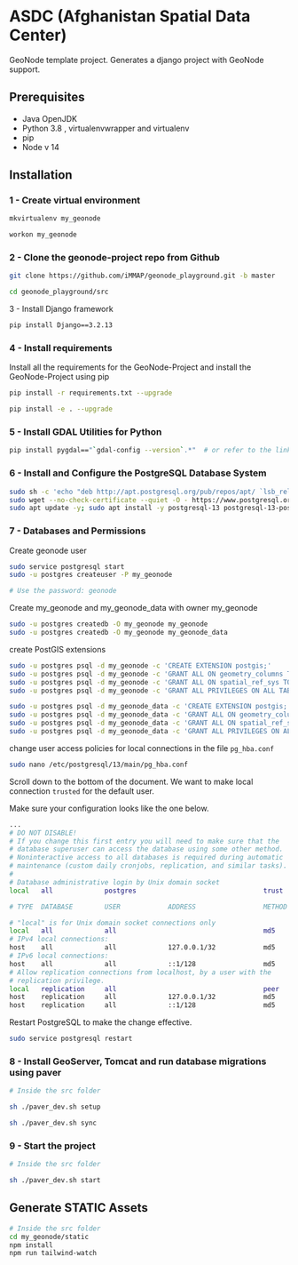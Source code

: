 # ASDC (Afghanistan Spatial Data Center)

GeoNode template project. Generates a django project with GeoNode support.

## Prerequisites

- Java OpenJDK
- Python 3.8 , virtualenvwrapper and virtualenv
- pip
- Node v 14

## Installation

### 1 - Create virtual environment

```bash
mkvirtualenv my_geonode
```

```bash
workon my_geonode
```

### 2 - Clone the geonode-project repo from Github

```bash
git clone https://github.com/iMMAP/geonode_playground.git -b master

cd geonode_playground/src
```

3 - Install Django framework

```bash
pip install Django==3.2.13
```

### 4 - Install requirements

Install all the requirements for the GeoNode-Project and install the GeoNode-Project using pip

```bash
pip install -r requirements.txt --upgrade

pip install -e . --upgrade

```

### 5 - Install GDAL Utilities for Python

```bash
pip install pygdal=="`gdal-config --version`.*"  # or refer to the link <Install GDAL for Development <https://training.geonode.geo-solutions.it/005_dev_workshop/004_devel_env/gdal_install.html>
```

### 6 - Install and Configure the PostgreSQL Database System

```bash
sudo sh -c 'echo "deb http://apt.postgresql.org/pub/repos/apt/ `lsb_release -cs`-pgdg main" >> /etc/apt/sources.list.d/pgdg.list'
sudo wget --no-check-certificate --quiet -O - https://www.postgresql.org/media/keys/ACCC4CF8.asc | sudo apt-key add -
sudo apt update -y; sudo apt install -y postgresql-13 postgresql-13-postgis-3 postgresql-13-postgis-3-scripts postgresql-13 postgresql-client-13
```

### 7 - Databases and Permissions

Create geonode user

```bash
sudo service postgresql start
sudo -u postgres createuser -P my_geonode

# Use the password: geonode
```

Create my_geonode and my_geonode_data with owner my_geonode

```bash
sudo -u postgres createdb -O my_geonode my_geonode
sudo -u postgres createdb -O my_geonode my_geonode_data
```

create PostGIS extensions

```bash
sudo -u postgres psql -d my_geonode -c 'CREATE EXTENSION postgis;'
sudo -u postgres psql -d my_geonode -c 'GRANT ALL ON geometry_columns TO PUBLIC;'
sudo -u postgres psql -d my_geonode -c 'GRANT ALL ON spatial_ref_sys TO PUBLIC;'
sudo -u postgres psql -d my_geonode -c 'GRANT ALL PRIVILEGES ON ALL TABLES IN SCHEMA public TO my_geonode;'

sudo -u postgres psql -d my_geonode_data -c 'CREATE EXTENSION postgis;'
sudo -u postgres psql -d my_geonode_data -c 'GRANT ALL ON geometry_columns TO PUBLIC;'
sudo -u postgres psql -d my_geonode_data -c 'GRANT ALL ON spatial_ref_sys TO PUBLIC;'
sudo -u postgres psql -d my_geonode_data -c 'GRANT ALL PRIVILEGES ON ALL TABLES IN SCHEMA public TO my_geonode;'
```

change user access policies for local connections in the file `pg_hba.conf`

```bash
sudo nano /etc/postgresql/13/main/pg_hba.conf
```

Scroll down to the bottom of the document. We want to make local connection `trusted` for the default user.

Make sure your configuration looks like the one below.

```bash
...
# DO NOT DISABLE!
# If you change this first entry you will need to make sure that the
# database superuser can access the database using some other method.
# Noninteractive access to all databases is required during automatic
# maintenance (custom daily cronjobs, replication, and similar tasks).
#
# Database administrative login by Unix domain socket
local   all             postgres                                trust

# TYPE  DATABASE        USER            ADDRESS                 METHOD

# "local" is for Unix domain socket connections only
local   all             all                                     md5
# IPv4 local connections:
host    all             all             127.0.0.1/32            md5
# IPv6 local connections:
host    all             all             ::1/128                 md5
# Allow replication connections from localhost, by a user with the
# replication privilege.
local   replication     all                                     peer
host    replication     all             127.0.0.1/32            md5
host    replication     all             ::1/128                 md5
```

Restart PostgreSQL to make the change effective.

```bash
sudo service postgresql restart
```

### 8 - Install GeoServer, Tomcat and run database migrations using paver

```bash
# Inside the src folder

sh ./paver_dev.sh setup

sh ./paver_dev.sh sync

```

### 9 - Start the project

```bash
# Inside the src folder

sh ./paver_dev.sh start
```

## Generate STATIC Assets

```bash
# Inside the src folder
cd my_geonode/static
npm install
npm run tailwind-watch
```
